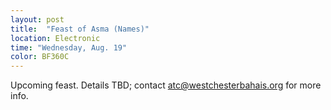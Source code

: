 ```yaml
---
layout: post
title:  "Feast of Asma (Names)"
location: Electronic
time: "Wednesday, Aug. 19"
color: BF360C
---
```

Upcoming feast. Details TBD; contact <atc@westchesterbahais.org> for more info.
